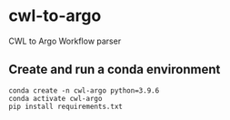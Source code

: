 # cwl-to-argo
CWL to Argo Workflow parser


## Create and run a conda environment
```shell
conda create -n cwl-argo python=3.9.6
conda activate cwl-argo
pip install requirements.txt
```